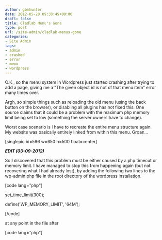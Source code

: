```yaml
---
author: gbmhunter
date: 2012-05-20 09:30:49+00:00
draft: false
title: Cladlab Menu's Gone
type: post
url: /site-admin/cladlab-menus-gone
categories:
- Site Admin
tags:
- admin
- crashed
- error
- menu
- wordpress
---
```


O.K., so the menu system in Wordpress just started crashing after trying to add a page, giving me a "The given object id is not of that menu item" error many times over.

Argh, so simple things such as reloading the old menu (using the back button on the browser), or disabling all plugins has not fixed this. One source claims that it could be a problem with the maximum php memory limit being set to low (something the server owners have to change).

Worst case scenario is I have to recreate the entire menu structure again. My website was basically entirely linked from within this menu. Groan...

[singlepic id=566 w=650 h=500 float=center]

_**EDIT (03-09-2012)**_

So I discovered that this problem must be either caused by a php timeout or memory limit. I have managed to stop this from happening again (but not recovering what I had already lost), by adding the following two lines to the wp-admin.php file in the root directory of the wordpress installation.

[code lang="php"]

set_time_limit(300);

define('WP_MEMORY_LIMIT', '64M');

[/code]

at any point in the file after

[code lang="php"]

<?php

[/code]

and before

[code lang="php"]

if ( !defined('ABSPATH') )

[/code]

There was no specific reason to choose a time of 300 seconds and memory limit of 64MB, they just turned out to be large enough so that the php engine could handle the menus. This still means that large menus will take ages to update (minutes!), but at least you don't loose it all!
